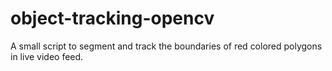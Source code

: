 # object-tracking-opencv
A small script to segment and track the boundaries of red colored polygons in live video feed.
